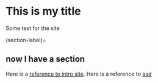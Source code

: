 # This is my title

Some text for the site

(section-label)=
## now I have a section

Here is a [reference to intro site](intro.md). Here is a reference to [asd](section-label)